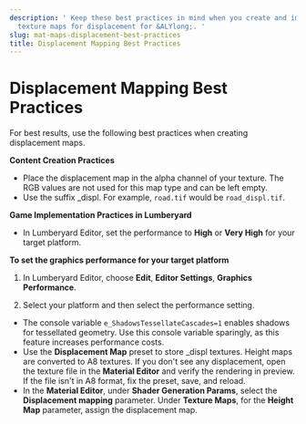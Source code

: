 ```yaml
---
description: ' Keep these best practices in mind when you create and implement your
  texture maps for displacement for &ALYlong;. '
slug: mat-maps-displacement-best-practices
title: Displacement Mapping Best Practices
---
```

# Displacement Mapping Best Practices<a name="mat-maps-displacement-best-practices"></a>

For best results, use the following best practices when creating displacement maps\.

**Content Creation Practices**
+ Place the displacement map in the alpha channel of your texture\. The RGB values are not used for this map type and can be left empty\.
+ Use the suffix \_displ\. For example, `road.tif` would be `road_displ.tif`\. 

**Game Implementation Practices in Lumberyard**
+ In Lumberyard Editor, set the performance to **High** or **Very High** for your target platform\. 

**To set the graphics performance for your target platform**

  1. In Lumberyard Editor, choose **Edit**, **Editor Settings**, **Graphics Performance**\.

  1. Select your platform and then select the performance setting\.
+ The console variable `e_ShadowsTessellateCascades=1` enables shadows for tessellated geometry\. Use this console variable sparingly, as this feature increases performance costs\.
+ Use the **Displacement Map** preset to store \_displ textures\. Height maps are converted to A8 textures\. If you don't see any displacement, open the texture file in the **Material Editor** and verify the rendering in preview\. If the file isn't in A8 format, fix the preset, save, and reload\.
+ In the **Material Editor**, under **Shader Generation Params**, select the **Displacement mapping** parameter\. Under **Texture Maps**, for the **Height Map** parameter, assign the displacement map\.